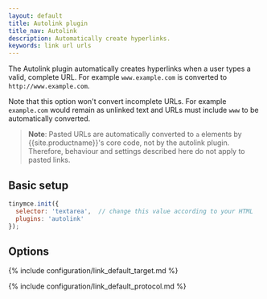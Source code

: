 ```yaml
---
layout: default
title: Autolink plugin
title_nav: Autolink
description: Automatically create hyperlinks.
keywords: link url urls
---
```


The Autolink plugin automatically creates hyperlinks when a user types a valid, complete URL. For example `www.example.com` is converted to `http://www.example.com`.

Note that this option won't convert incomplete URLs. For example `example.com` would remain as unlinked text and URLs must include `www` to be automatically converted.

> **Note**: Pasted URLs are automatically converted to `a` elements by {{site.productname}}'s core code, not by the autolink plugin. Therefore, behaviour and settings described here do not apply to pasted links.

## Basic setup

```js
tinymce.init({
  selector: 'textarea',  // change this value according to your HTML
  plugins: 'autolink'
});
```

## Options

{% include configuration/link_default_target.md %}

{% include configuration/link_default_protocol.md %}
